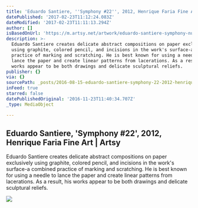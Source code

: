 ```yaml
---
title: 'Eduardo Santiere, ''Symphony #22'', 2012, Henrique Faria Fine Art | Artsy'
datePublished: '2017-02-23T11:12:24.083Z'
dateModified: '2017-02-23T11:11:13.294Z'
author: []
isBasedOnUrl: 'https://m.artsy.net/artwork/eduardo-santiere-symphony-number-22'
description: >-
  Eduardo Santiere creates delicate abstract compositions on paper exclusively
  using graphite, colored pencil, and incisions in the work's surface-a combined
  practice of marking and scratching. He is best known for using a needle to
  lance the paper and create linear patterns from lacerations. As a result, his
  works appear to be both drawings and delicate sculptural reliefs.
publisher: {}
via: {}
sourcePath: _posts/2016-08-15-eduardo-santiere-symphony-22-2012-henrique-faria-fine.md
inFeed: true
starred: false
datePublishedOriginal: '2016-11-23T11:40:34.707Z'
_type: MediaObject

---
```

<article style=""><h1>Eduardo Santiere, 'Symphony #22', 2012, Henrique Faria Fine Art | Artsy</h1><p>Eduardo Santiere creates delicate abstract compositions on paper exclusively using graphite, colored pencil, and incisions in the work's surface-a combined practice of marking and scratching. He is best known for using a needle to lance the paper and create linear patterns from lacerations. As a result, his works appear to be both drawings and delicate sculptural reliefs.</p><img src="https://d32dm0rphc51dk.cloudfront.net/1AvUc_K9WrJqJYR0EnUYsQ/large.jpg" /></article>